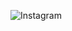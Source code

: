 ![Instagram](https://github.com/EliasAndrad/Clone-Instagram-c--react/assets/84996872/5dcedcd9-aeb2-4ea6-b39e-8acb726e14f9)
